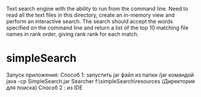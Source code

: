 Text search engine with the ability to run from the command line.
Need to read all the text files in this directory, create an in-memory view and
perform an interactive search.
The search should accept the words specified on the command line and return a list of the top 10
matching file names in rank order, giving rank rank for each match.

# simpleSearch
Запуск приложения:
Способ 1:
запустить jar файл из папки /jar командой java -cp SimpleSearch.jar Searcher f:\simpleSearch\resources      (Директория для поиска)
Способ 2 :
из IDE
